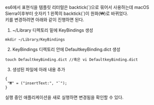 es6에서 표현식을 템플릿 리터럴은 backtick(\`)으로 묶어서 사용하는데 macOS Sierra이후부터 숫자키 1 왼쪽의 backtick(\`)이 원화(₩)로 바뀌었다.  
키를 변경하려면 아래와 같이 진행하면 된다.

1. ~/Library 디렉토리 밑에 KeyBindings 생성

```
mkdir ~/Library/KeyBindings
```

2. KeyBindings 디렉토리 안에 DefaultkeyBinding.dict 생성

```
touch DefaultkeyBinding.dict //혹은 vi DefaultkeyBinding.dict
```

3. 생성된 파일에 아래 내용 추가

```
{
 "₩" = ("insertText:", "`");
}
```

실행 중인 애플리케이션을 새로 실행하면 변경됨을 확인할 수 있다.
